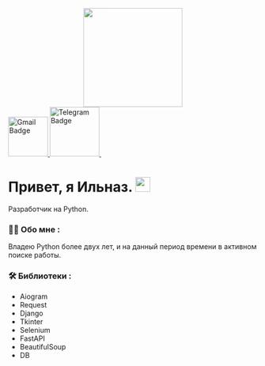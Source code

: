 <div id="header" align="center">
  <img src="https://media2.giphy.com/media/s63Jzew1dfO3j6nndV/giphy.gif?cid=ecf05e47adlnfhkofbt813g0b5k4pdfj06pp0m3wo07n05jn&ep=v1_gifs_related&rid=giphy.gif&ct=s" width="200"/>
</div>

<a href="mailto:ilnaz.gan@gmail.com">
  <img src="https://img.shields.io/badge/Gmail-D14836?style=for-the-badge&logo=gmail&logoColor=white" alt="Gmail Badge" width="80"/>
</a>
<a href="https://t.me/innar0">
  <img src="https://img.shields.io/badge/Telegram-2CA5E0?style=flat-squeare&logo=telegram&logoColor=white" alt="Telegram Badge" width="100"/>
</a>
<img src="https://komarev.com/ghpvc/?username=gInnaro&style=flat-square&color=blue" alt=""/>
<h1>
  Привет, я Ильназ.
  <img src="https://media.giphy.com/media/hvRJCLFzcasrR4ia7z/giphy.gif" width="30px" aria-hidden="true"/>
</h1>
<div>
  Разработчик на Python.
</div>

### :woman_technologist: Обо мне :

Владею Python более двух лет, и на данный период времени в активном поиске работы.

### :hammer_and_wrench: Библиотеки :
<ul>
  <li>Aiogram</li>
  <li>Request</li>
  <li>Django</li>
  <li>Tkinter</li>
  <li>Selenium</li>
  <li>FastAPI</li>
  <li>BeautifulSoup</li>
  <li>DB</li>
</ul>

